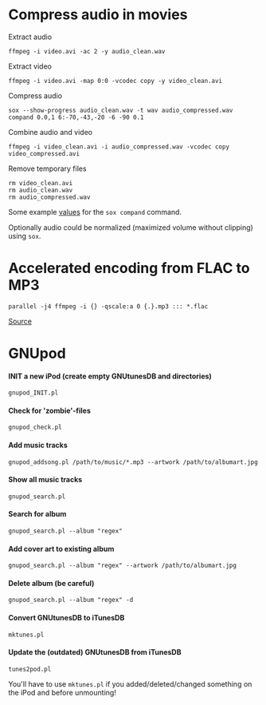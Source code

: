 # Compress audio in movies

Extract audio

    ffmpeg -i video.avi -ac 2 -y audio_clean.wav

Extract video

    ffmpeg -i video.avi -map 0:0 -vcodec copy -y video_clean.avi

Compress audio

    sox --show-progress audio_clean.wav -t wav audio_compressed.wav compand 0.0,1 6:-70,-43,-20 -6 -90 0.1

Combine audio and video

    ffmpeg -i video_clean.avi -i audio_compressed.wav -vcodec copy video_compressed.avi

Remove temporary files

    rm video_clean.avi
    rm audio_clean.wav
    rm audio_compressed.wav

Some example [values](http://forum.doom9.org/showthread.php?t=165807) for the `sox compand` command.

Optionally audio could be normalized (maximized volume without clipping) using `sox`.


# Accelerated encoding from FLAC to MP3

    parallel -j4 ffmpeg -i {} -qscale:a 0 {.}.mp3 ::: *.flac

[Source](https://wiki.archlinux.org/index.php/Convert_Flac_to_Mp3#Parallel_version)


# GNUpod

#### INIT a new iPod (create empty GNUtunesDB and directories)
    gnupod_INIT.pl

#### Check for 'zombie'-files
    gnupod_check.pl

#### Add music tracks
    gnupod_addsong.pl /path/to/music/*.mp3 --artwork /path/to/albumart.jpg

#### Show all music tracks
    gnupod_search.pl

#### Search for album
    gnupod_search.pl --album "regex"

#### Add cover art to existing album
    gnupod_search.pl --album "regex" --artwork /path/to/albumart.jpg

#### Delete album (be careful)
    gnupod_search.pl --album "regex" -d

#### Convert GNUtunesDB to iTunesDB
    mktunes.pl

#### Update the (outdated) GNUtunesDB from iTunesDB
    tunes2pod.pl

You'll have to use `mktunes.pl` if you added/deleted/changed something on the iPod and before unmounting!
